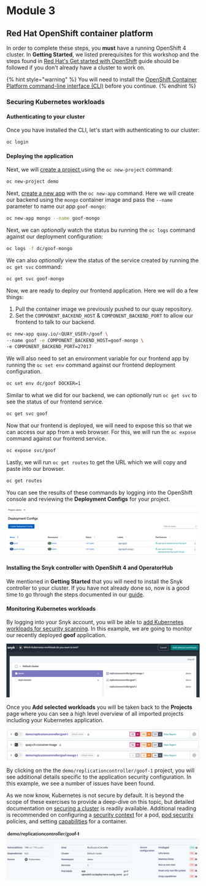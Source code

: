 # Module 3

## Red Hat OpenShift container platform

In order to complete these steps, you **must** have a running OpenShift 4 cluster. In **Getting Started**, we listed prerequisites for this workshop and the steps found in [Red Hat's Get started with OpenShift](https://www.openshift.com/try) guide should be followed if you don't already have a cluster to work on.

{% hint style="warning" %}
You will need to install the [OpenShift Container Platform command-line interface \(CLI\)](https://docs.openshift.com/container-platform/4.2/cli_reference/openshift_cli/getting-started-cli.html) before you continue.
{% endhint %}

### Securing Kubernetes workloads

#### Authenticating to your cluster

Once you have installed the CLI, let's start with authenticating to our cluster:

```bash
oc login
```

#### Deploying the application

Next, we will [create a project ](https://docs.openshift.com/container-platform/4.2/cli_reference/openshift_cli/getting-started-cli.html#creating-a-project)using the `oc new-project` command:

```bash
oc new-project demo
```

Next, [create a new app](https://docs.openshift.com/container-platform/4.2/cli_reference/openshift_cli/getting-started-cli.html#creating-a-new-app) with the `oc new-app` command. Here we will create our backend using the `mongo` container image and pass the `--name` parameter to name our app `goof-mongo`:

```bash
oc new-app mongo --name goof-mongo
```

Next, we can _optionally_ watch the status bu running the `oc logs` command against our deployment configuration:

```bash
oc logs -f dc/goof-mongo
```

We can also _optionally_ view the status of the service created by running the `oc get svc` command:

```bash
oc get svc goof-mongo
```

Now, we are ready to deploy our frontend application. Here we will do a few things:

1. Pull the container image we previously pushed to our quay repository.
2. Set the `COMPONENT_BACKEND_HOST` & `COMPONENT_BACKEND_PORT` to allow our frontend to talk to our backend.

```bash
oc new-app quay.io/<QUAY_USER>/goof \
--name goof -e COMPONENT_BACKEND_HOST=goof-mongo \
-e COMPONENT_BACKEND_PORT=27017
```

We will also need to set an environment variable for our frontend app by running the `oc set env` command against our frontend deployment configuration.

```bash
oc set env dc/goof DOCKER=1
```

Similar to what we did for our backend, we can _optionally_ run `oc get svc` to see the status of our frontend service.

```bash
oc get svc goof
```

Now that our frontend is deployed, we will need to expose this so that we can access our app from a web browser. For this, we will run the `oc expose` command against our frontend service.

```bash
oc expose svc/goof
```

Lastly, we will run `oc get routes` to get the URL which we will copy and paste into our browser.

```bash
oc get routes
```

You can see the results of these commands by logging into the OpenShift console and reviewing the **Deployment Configs** for your project.

![](../../.gitbook/assets/openshift-deployment-config.png)

#### Installing the Snyk controller with OpenShift 4 and OperatorHub

We mentioned in **Getting Started** that you will need to install the Snyk controller to your cluster. If you have not already done so, now is a good time to go through the steps documented in our [guide](https://support.snyk.io/hc/en-us/articles/360006548317-Install-the-Snyk-controller-with-OpenShift-4-and-OperatorHub).

#### Monitoring Kubernetes workloads

By logging into your Snyk account, you will be able to [add Kubernetes workloads for security scanning](https://support.snyk.io/hc/en-us/articles/360003947117-Adding-Kubernetes-workloads-for-security-scanning). In this example, we are going to monitor our recently deployed **goof** application.

![](../../.gitbook/assets/kubernetes-integration-01.png)

Once you **Add selected workloads** you will be taken back to the **Projects** page where you can see a high level overview of all imported projects including your Kubernetes application.

![](../../.gitbook/assets/kubernetes-integration-02.png)

By clicking on the the `demo/replicationcontroller/goof-1` project, you will see additional details specific to the application security configuration. In this example, we see a number of issues have been found.

As we now know, Kubernetes is not secure by default. It is beyond the scope of these exercises to provide a deep-dive on this topic, but detailed documentation on [securing a cluster](https://kubernetes.io/docs/tasks/administer-cluster/securing-a-cluster/) is readily available. Additional reading is recommended on configuring a [security context](https://kubernetes.io/docs/tasks/configure-pod-container/security-context/) for a pod, [pod security](https://kubernetes.io/docs/concepts/policy/pod-security-policy/) policies, and setting [capabilities](https://kubernetes.io/docs/tasks/configure-pod-container/security-context/#set-capabilities-for-a-container) for a container.

![](../../.gitbook/assets/kubernetes-integration-03.png)

